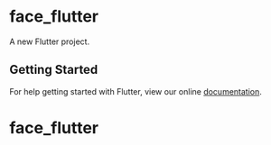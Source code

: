 # face_flutter

A new Flutter project.

## Getting Started

For help getting started with Flutter, view our online
[documentation](https://flutter.io/).
# face_flutter

